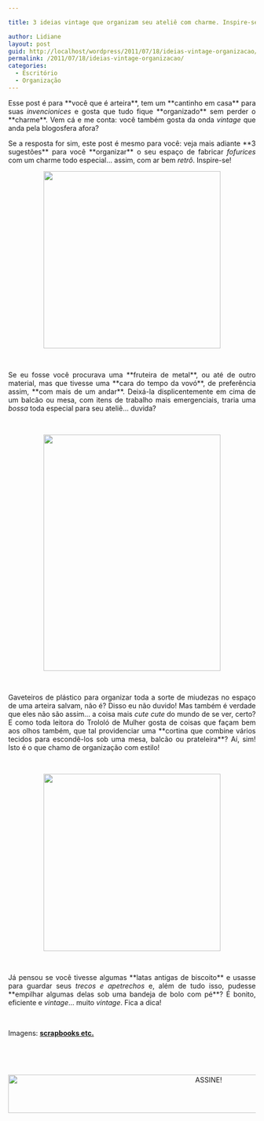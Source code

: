 ```yaml
---

title: 3 ideias vintage que organizam seu ateliê com charme. Inspire-se!

author: Lidiane
layout: post
guid: http://localhost/wordpress/2011/07/18/ideias-vintage-organizacao/
permalink: /2011/07/18/ideias-vintage-organizacao/
categories:
  - Escritório
  - Organização
---
```

<p style="text-align: justify;">
  Esse post é para **você que é arteira**, tem um **cantinho em casa** para suas<em> invencionices</em> e gosta que tudo fique **organizado** sem perder o **charme**. Vem cá e me conta: você também gosta da onda <em>vintage </em>que anda pela blogosfera afora?
</p>

<p style="text-align: justify;">
  Se a resposta for sim, este post é mesmo para você: veja mais adiante **3 sugestões** para você **organizar** o seu espaço de fabricar <em>fofurices</em> com um charme todo especial… assim, com ar bem <em>retrô</em>. Inspire-se!
</p>

<!--more-->

<p align="center">
  <a href="http://www.trololodemulher.com.br/blog/wp-content/uploads/2011/07/organizacao.jpg"><img class="alignnone size-full wp-image-6633" title="organização" src="http://www.trololodemulher.com.br/blog/wp-content/uploads/2011/07/organizacao.jpg" alt="" width="360" height="360" /></a>
</p>

&nbsp;

<p align="justify">
  Se eu fosse você procurava uma **fruteira de metal**, ou até de outro material, mas que tivesse uma **cara do tempo da vovó**, de preferência assim, **com mais de um andar**. Deixá-la displicentemente em cima de um balcão ou mesa, com itens de trabalho mais emergenciais, traria uma <em>bossa</em> toda especial para seu ateliê… duvida?
</p>

&nbsp;

<p align="center">
  <a href="http://www.trololodemulher.com.br/blog/wp-content/uploads/2011/07/organizacao2.jpg"><img class="alignnone size-full wp-image-6634" title="organização[2]" src="http://www.trololodemulher.com.br/blog/wp-content/uploads/2011/07/organizacao2.jpg" alt="" width="360" height="480" /></a>
</p>

&nbsp;

<p align="justify">
  Gaveteiros de plástico para organizar toda a sorte de miudezas no espaço de uma arteira salvam, não é? Disso eu não duvido! Mas também é verdade que eles não são assim… a coisa mais <em>cute cute</em> do mundo de se ver, certo? E como toda leitora do Trololó de Mulher gosta de coisas que façam bem aos olhos também, que tal providenciar uma **cortina que combine vários tecidos para escondê-los sob uma mesa, balcão ou prateleira**? Aí, sim! Isto é o que chamo de organização com estilo!
</p>

&nbsp;

<p align="center">
  <a href="http://www.trololodemulher.com.br/blog/wp-content/uploads/2011/07/organizacao3.jpg"><img class="alignnone size-full wp-image-6635" title="organização[3]" src="http://www.trololodemulher.com.br/blog/wp-content/uploads/2011/07/organizacao3.jpg" alt="" width="360" height="360" /></a>
</p>

&nbsp;

<p align="justify">
  Já pensou se você tivesse algumas **latas antigas de biscoito** e usasse para guardar seus <em>trecos e apetrechos</em> e, além de tudo isso, pudesse **empilhar algumas delas sob uma bandeja de bolo com pé**? É bonito, eficiente e<em> vintage</em>… muito <em>vintage</em>. Fica a dica!
</p>

&nbsp;

Imagens: **<a href="http://www.scrapbooksetc.com/" target="_blank">scrapbooks etc.</a>**

&nbsp;

&nbsp;

<p align="center">
  <a href="http://feedburner.google.com/fb/a/mailverify?uri=blogBichaFemea&loc=en_US" target="_blank"><img class="alignnone size-full wp-image-10439" src="http://www.trololodemulher.com.br/blog/wp-content/uploads/2014/09/ASSINE.png" alt="ASSINE!" width="800" height="78" /></a>
</p>